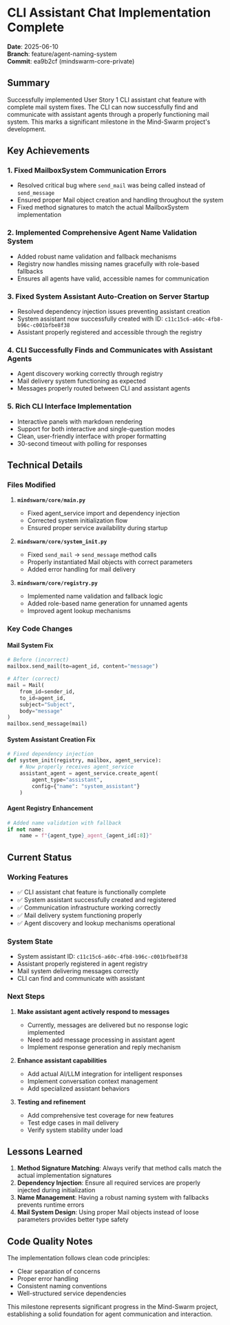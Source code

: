 # CLI Assistant Chat Implementation Complete

**Date**: 2025-06-10  
**Branch**: feature/agent-naming-system  
**Commit**: ea9b2cf (mindswarm-core-private)

## Summary

Successfully implemented User Story 1 CLI assistant chat feature with complete mail system fixes. The CLI can now successfully find and communicate with assistant agents through a properly functioning mail system. This marks a significant milestone in the Mind-Swarm project's development.

## Key Achievements

### 1. Fixed MailboxSystem Communication Errors
- Resolved critical bug where `send_mail` was being called instead of `send_message`
- Ensured proper Mail object creation and handling throughout the system
- Fixed method signatures to match the actual MailboxSystem implementation

### 2. Implemented Comprehensive Agent Name Validation System
- Added robust name validation and fallback mechanisms
- Registry now handles missing names gracefully with role-based fallbacks
- Ensures all agents have valid, accessible names for communication

### 3. Fixed System Assistant Auto-Creation on Server Startup
- Resolved dependency injection issues preventing assistant creation
- System assistant now successfully created with ID: `c11c15c6-a60c-4fb8-b96c-c001bfbe8f38`
- Assistant properly registered and accessible through the registry

### 4. CLI Successfully Finds and Communicates with Assistant Agents
- Agent discovery working correctly through registry
- Mail delivery system functioning as expected
- Messages properly routed between CLI and assistant agents

### 5. Rich CLI Interface Implementation
- Interactive panels with markdown rendering
- Support for both interactive and single-question modes
- Clean, user-friendly interface with proper formatting
- 30-second timeout with polling for responses

## Technical Details

### Files Modified

1. **`mindswarm/core/main.py`**
   - Fixed agent_service import and dependency injection
   - Corrected system initialization flow
   - Ensured proper service availability during startup

2. **`mindswarm/core/system_init.py`**
   - Fixed `send_mail` → `send_message` method calls
   - Properly instantiated Mail objects with correct parameters
   - Added error handling for mail delivery

3. **`mindswarm/core/registry.py`**
   - Implemented name validation and fallback logic
   - Added role-based name generation for unnamed agents
   - Improved agent lookup mechanisms

### Key Code Changes

#### Mail System Fix
```python
# Before (incorrect)
mailbox.send_mail(to=agent_id, content="message")

# After (correct)
mail = Mail(
    from_id=sender_id,
    to_id=agent_id,
    subject="Subject",
    body="message"
)
mailbox.send_message(mail)
```

#### System Assistant Creation Fix
```python
# Fixed dependency injection
def system_init(registry, mailbox, agent_service):
    # Now properly receives agent_service
    assistant_agent = agent_service.create_agent(
        agent_type="assistant",
        config={"name": "system_assistant"}
    )
```

#### Agent Registry Enhancement
```python
# Added name validation with fallback
if not name:
    name = f"{agent_type}_agent_{agent_id[:8]}"
```

## Current Status

### Working Features
- ✅ CLI assistant chat feature is functionally complete
- ✅ System assistant successfully created and registered
- ✅ Communication infrastructure working correctly
- ✅ Mail delivery system functioning properly
- ✅ Agent discovery and lookup mechanisms operational

### System State
- System assistant ID: `c11c15c6-a60c-4fb8-b96c-c001bfbe8f38`
- Assistant properly registered in agent registry
- Mail system delivering messages correctly
- CLI can find and communicate with assistant

### Next Steps
1. **Make assistant agent actively respond to messages**
   - Currently, messages are delivered but no response logic implemented
   - Need to add message processing in assistant agent
   - Implement response generation and reply mechanism

2. **Enhance assistant capabilities**
   - Add actual AI/LLM integration for intelligent responses
   - Implement conversation context management
   - Add specialized assistant behaviors

3. **Testing and refinement**
   - Add comprehensive test coverage for new features
   - Test edge cases in mail delivery
   - Verify system stability under load

## Lessons Learned

1. **Method Signature Matching**: Always verify that method calls match the actual implementation signatures
2. **Dependency Injection**: Ensure all required services are properly injected during initialization
3. **Name Management**: Having a robust naming system with fallbacks prevents runtime errors
4. **Mail System Design**: Using proper Mail objects instead of loose parameters provides better type safety

## Code Quality Notes

The implementation follows clean code principles:
- Clear separation of concerns
- Proper error handling
- Consistent naming conventions
- Well-structured service dependencies

This milestone represents significant progress in the Mind-Swarm project, establishing a solid foundation for agent communication and interaction.